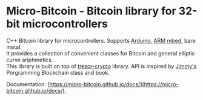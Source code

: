 # Micro-Bitcoin - Bitcoin library for 32-bit microcontrollers

C++ Bitcoin library for microcontrollers. Supports [Arduino](https://www.arduino.cc/), [ARM mbed](https://www.mbed.com/en/), bare metal.<br>
It provides a collection of convenient classes for Bitcoin and general elliptic curve ariphmetics.<br>
This library is built on top of [trezor-crypto](https://github.com/trezor/trezor-crypto) library. API is inspired by [Jimmy's](https://github.com/jimmysong/) Porgramming Blockchain class and book.

Documentation: [https://micro-bitcoin.github.io/docs/](https://micro-bitcoin.github.io/docs/).
